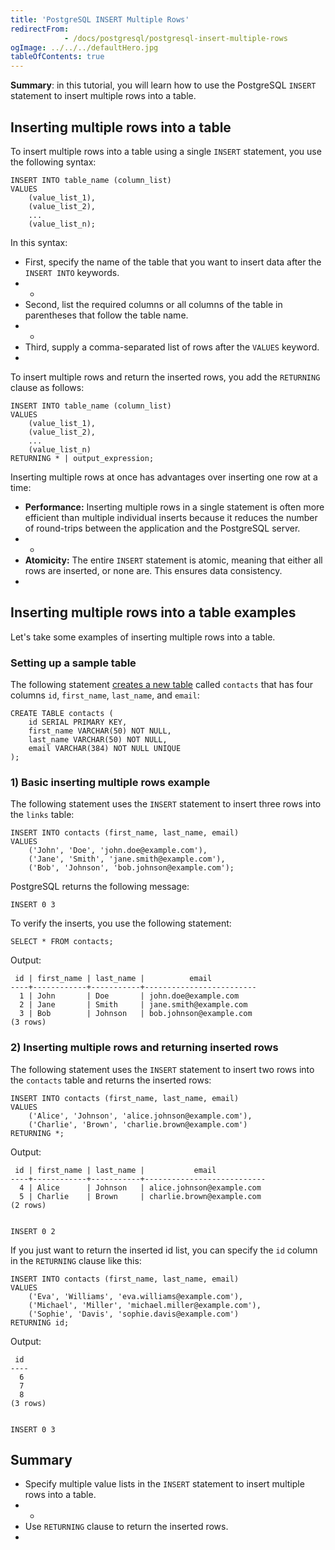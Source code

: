 ```yaml
---
title: 'PostgreSQL INSERT Multiple Rows'
redirectFrom: 
            - /docs/postgresql/postgresql-insert-multiple-rows
ogImage: ../../../defaultHero.jpg
tableOfContents: true
---
```


**Summary**: in this tutorial, you will learn how to use the PostgreSQL `INSERT` statement to insert multiple rows into a table.



## Inserting multiple rows into a table



To insert multiple rows into a table using a single `INSERT` statement, you use the following syntax:



```
INSERT INTO table_name (column_list)
VALUES
    (value_list_1),
    (value_list_2),
    ...
    (value_list_n);
```



In this syntax:



- First, specify the name of the table that you want to insert data after the `INSERT INTO` keywords.
- -
- Second, list the required columns or all columns of the table in parentheses that follow the table name.
- -
- Third, supply a comma-separated list of rows after the `VALUES` keyword.
- 


To insert multiple rows and return the inserted rows, you add the `RETURNING` clause as follows:



```
INSERT INTO table_name (column_list)
VALUES
    (value_list_1),
    (value_list_2),
    ...
    (value_list_n)
RETURNING * | output_expression;
```



Inserting multiple rows at once has advantages over inserting one row at a time:



- **Performance:** Inserting multiple rows in a single statement is often more efficient than multiple individual inserts because it reduces the number of round-trips between the application and the PostgreSQL server.
- -
- **Atomicity:** The entire `INSERT` statement is atomic, meaning that either all rows are inserted, or none are. This ensures data consistency.
- 


## Inserting multiple rows into a table examples



Let's take some examples of inserting multiple rows into a table.



### Setting up a sample table



The following statement [creates a new table](/docs/postgresql/postgresql-create-table) called `contacts` that has four columns `id`, `first_name`, `last_name`, and `email`:



```
CREATE TABLE contacts (
    id SERIAL PRIMARY KEY,
    first_name VARCHAR(50) NOT NULL,
    last_name VARCHAR(50) NOT NULL,
    email VARCHAR(384) NOT NULL UNIQUE
);
```



### 1) Basic inserting multiple rows example



The following statement uses the `INSERT` statement to insert three rows into the `links` table:



```
INSERT INTO contacts (first_name, last_name, email)
VALUES
    ('John', 'Doe', 'john.doe@example.com'),
    ('Jane', 'Smith', 'jane.smith@example.com'),
    ('Bob', 'Johnson', 'bob.johnson@example.com');
```



PostgreSQL returns the following message:



```
INSERT 0 3
```



To verify the inserts, you use the following statement:



```
SELECT * FROM contacts;
```



Output:



```
 id | first_name | last_name |          email
----+------------+-----------+-------------------------
  1 | John       | Doe       | john.doe@example.com
  2 | Jane       | Smith     | jane.smith@example.com
  3 | Bob        | Johnson   | bob.johnson@example.com
(3 rows)
```



### 2) Inserting multiple rows and returning inserted rows



The following statement uses the `INSERT` statement to insert two rows into the `contacts` table and returns the inserted rows:



```
INSERT INTO contacts (first_name, last_name, email)
VALUES
    ('Alice', 'Johnson', 'alice.johnson@example.com'),
    ('Charlie', 'Brown', 'charlie.brown@example.com')
RETURNING *;
```



Output:



```
 id | first_name | last_name |           email
----+------------+-----------+---------------------------
  4 | Alice      | Johnson   | alice.johnson@example.com
  5 | Charlie    | Brown     | charlie.brown@example.com
(2 rows)


INSERT 0 2
```



If you just want to return the inserted id list, you can specify the `id` column in the `RETURNING` clause like this:



```
INSERT INTO contacts (first_name, last_name, email)
VALUES
    ('Eva', 'Williams', 'eva.williams@example.com'),
    ('Michael', 'Miller', 'michael.miller@example.com'),
    ('Sophie', 'Davis', 'sophie.davis@example.com')
RETURNING id;
```



Output:



```
 id
----
  6
  7
  8
(3 rows)


INSERT 0 3
```



## Summary



- Specify multiple value lists in the `INSERT` statement to insert multiple rows into a table.
- -
- Use `RETURNING` clause to return the inserted rows.
- 
